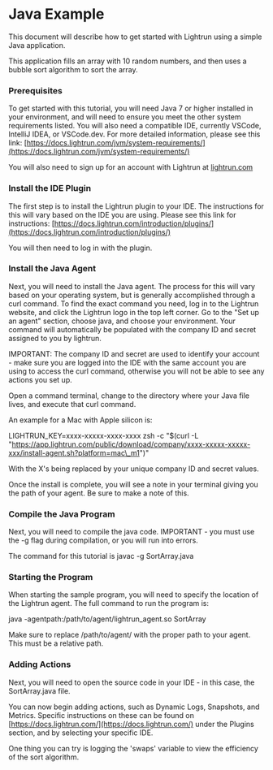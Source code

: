 # **Java Example**

This document will describe how to get started with Lightrun using a simple Java application.

This application fills an array with 10 random numbers, and then uses a bubble sort algorithm to sort the array.

### Prerequisites

To get started with this tutorial, you will need Java 7 or higher installed in your environment, and will need to ensure you meet the other system requirements listed. You will also need a compatible IDE, currently VSCode, IntelliJ IDEA, or VSCode.dev. For more detailed information, please see this link: [https://docs.lightrun.com/jvm/system-requirements/](https://docs.lightrun.com/jvm/system-requirements/)

You will also need to sign up for an account with Lightrun at [lightrun.com](http://lightrun.com/)

### Install the IDE Plugin

The first step is to install the Lightrun plugin to your IDE. The instructions for this will vary based on the IDE you are using. Please see this link for instructions: [https://docs.lightrun.com/introduction/plugins/](https://docs.lightrun.com/introduction/plugins/)

You will then need to log in with the plugin.

### Install the Java Agent

Next, you will need to install the Java agent. The process for this will vary based on your operating system, but is generally accomplished through a curl command. To find the exact command you need, log in to the Lightrun website, and click the Lightrun logo in the top left corner. Go to the "Set up an agent" section, choose java, and choose your environment. Your command will automatically be populated with the company ID and secret assigned to you by lightrun.

IMPORTANT: The company ID and secret are used to identify your account - make sure you are logged into the IDE with the same account you are using to access the curl command, otherwise you will not be able to see any actions you set up.

Open a command terminal, change to the directory where your Java file lives, and execute that curl command.

An example for a Mac with Apple silicon is:

LIGHTRUN\_KEY=xxxx-xxxxx-xxxx-xxxx zsh -c "$(curl -L "https://app.lightrun.com/public/download/company/xxxx-xxxxx-xxxxx-xxx/install-agent.sh?platform=mac\_m1")"

With the X's being replaced by your unique company ID and secret values.

Once the install is complete, you will see a note in your terminal giving you the path of your agent. Be sure to make a note of this.

### Compile the Java Program

Next, you will need to compile the java code. IMPORTANT - you must use the -g flag during compilation, or you will run into errors.

The command for this tutorial is javac -g SortArray.java

### Starting the Program

When starting the sample program, you will need to specify the location of the Lightrun agent. The full command to run the program is:

java -agentpath:/path/to/agent/lightrun\_agent.so SortArray

Make sure to replace /path/to/agent/ with the proper path to your agent. This must be a relative path.

### Adding Actions

Next, you will need to open the source code in your IDE - in this case, the SortArray.java file.

You can now begin adding actions, such as Dynamic Logs, Snapshots, and Metrics. Specific instructions on these can be found on [https://docs.lightrun.com/](https://docs.lightrun.com/) under the Plugins section, and by selecting your specific IDE.

One thing you can try is logging the 'swaps' variable to view the efficiency of the sort algorithm.